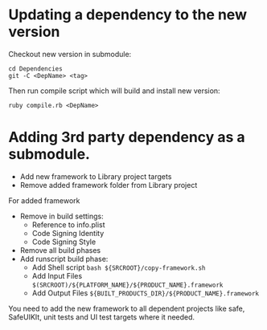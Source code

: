 # Updating a dependency to the new version

Checkout new version in submodule:

```
cd Dependencies
git -C <DepName> <tag>
```

Then run compile script which will build and install new version:

```
ruby compile.rb <DepName>
```

# Adding 3rd party dependency as a submodule.

- Add new framework to Library project targets
- Remove added framework folder from Library project

For added framework 

- Remove in build settings:
	- Reference to info.plist 
	- Code Signing Identity
	- Code Signing Style
- Remove all build phases
- Add runscript build phase:
	- Add Shell script `bash ${SRCROOT}/copy-framework.sh`
	- Add Input Files `$(SRCROOT)/${PLATFORM_NAME}/${PRODUCT_NAME}.framework`
	- Add Output Files `${BUILT_PRODUCTS_DIR}/${PRODUCT_NAME}.framework`

You need to add the new framework to all dependent projects like safe, SafeUIKIt, unit tests and UI test targets where it needed.
